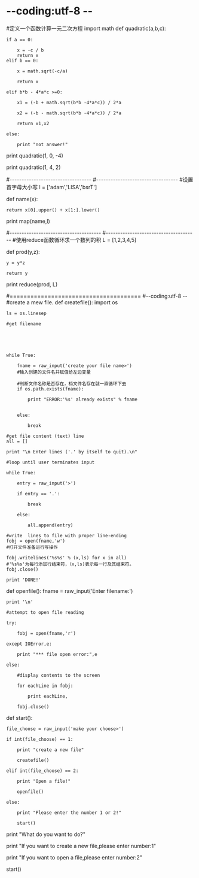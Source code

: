 # --coding:utf-8 --
#定义一个函数计算一元二次方程
import math 
def quadratic(a,b,c):
    
    if a == 0:
        
        x = -c / b 
        return x 
    elif b == 0:
        
        x = math.sqrt(-c/a)
        
        return x 
        
    elif b*b - 4*a*c >=0:
        
        x1 = (-b + math.sqrt(b*b -4*a*c)) / 2*a 
        
        x2 = (-b - math.sqrt(b*b -4*a*c)) / 2*a 
        
        return x1,x2  
     
    else:
        
        print "not answer!"
print quadratic(1, 0, -4)

print quadratic(1, 4, 2)


#----------------------------------
#----------------------------------
#设置首字母大小写
l = ['adam','LISA','bsrT']

def name(x):
    
    return x[0].upper() + x[1:].lower()

print map(name,l)


#--------------------------------------
#--------------------------------------
#使用reduce函数循环求一个数列的积
L = [1,2,3,4,5]

def prod(y,z):
    
    y = y*z 
     
    return y 

print reduce(prod, L)

#======================================
#--coding:utf-8 --
#create a mew file.
def createfile():
    import os
    
    ls = os.linesep
    
    #get filename 
    
    
    
    
    
    while True:
         
        fname = raw_input('create your file name>')
        #输入创建的文件名并赋值给左边变量
         
        #判断文件名称是否存在，档文件名存在就一直循环下去
        if os.path.exists(fname):
             
            print "ERROR:'%s' already exists" % fname
             
             
        else:
             
            break
    
    #get file content (text) line
    all = []
    
    print "\n Enter lines ('.' by itself to quit).\n"
    
    #loop until user terminates input 
    
    while True:
        
        entry = raw_input('>')
        
        if entry == '.':
            
            break
        
        else:
            
            all.append(entry)
    
    #write  lines to file with proper line-ending
    fobj = open(fname,'w')
    #打开文件准备进行写操作
    
    fobj.writelines('%s%s' % (x,ls) for x in all)
    #'%s%s'为每行添加行结束符，（x,ls)表示每一行及其结束符。
    fobj.close()
    
    print 'DONE!'

def openfile():
    fname = raw_input('Enter filename:')
    
    print '\n'
    
    #attempt to open file reading 
    
    try:
        
        fobj = open(fname,'r')
        
    except IOError,e:
        
        print "*** file open error:",e 
        
    else:
        
        #display contents to the screen 
        
        for eachLine in fobj:
            
            print eachLine,
            
        fobj.close()  


def start():
    
    file_choose = raw_input('make your choose>')
    
    if int(file_choose) == 1:
        
        print "create a new file"
        
        createfile()
        
    elif int(file_choose) == 2:
        
        print "Open a file!"
        
        openfile()
        
    else:
        
        print "Please enter the number 1 or 2!"
        
        start()


print "What do you want to do?"
    
print "If you want to create a new file,please enter number:1"
    
print "If you want to open a file,please enter number:2"

start()

    
    



